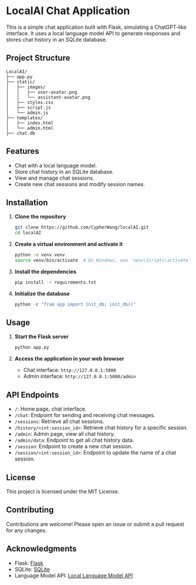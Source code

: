 
# LocalAI Chat Application

This is a simple chat application built with Flask, simulating a ChatGPT-like interface. It uses a local language model API
to generate responses and stores chat history in an SQLite database.

## Project Structure

```
LocalAI/
├── app.py
├── static/
│   ├── images/
│   │   ├── user-avatar.png
│   │   └── assistant-avatar.png
│   ├── styles.css
│   ├── script.js
│   └── admin.js
├── templates/
│   ├── index.html
│   └── admin.html
├── chat.db
```

## Features

- Chat with a local language model.
- Store chat history in an SQLite database.
- View and manage chat sessions.
- Create new chat sessions and modify session names.

## Installation

1. **Clone the repository**
    ```bash
    git clone https://github.com/CypherWang/localAI.git
    cd localAI
    ```

2. **Create a virtual environment and activate it**
    ```bash
    python -m venv venv
    source venv/bin/activate  # On Windows, use `venv\Scripts\activate`
    ```

3. **Install the dependencies**
    ```bash
    pip install -r requirements.txt
    ```

4. **Initialize the database**
    ```python
    python -c "from app import init_db; init_db()"
    ```

## Usage

1. **Start the Flask server**
    ```bash
    python app.py
    ```

2. **Access the application in your web browser**
    - Chat interface: `http://127.0.0.1:5000`
    - Admin interface: `http://127.0.0.1:5000/admin`

## API Endpoints

- `/`: Home page, chat interface.
- `/chat`: Endpoint for sending and receiving chat messages.
- `/sessions`: Retrieve all chat sessions.
- `/history/<int:session_id>`: Retrieve chat history for a specific session.
- `/admin`: Admin page, view all chat history.
- `/admin/data`: Endpoint to get all chat history data.
- `/session`: Endpoint to create a new chat session.
- `/session/<int:session_id>`: Endpoint to update the name of a chat session.

## License

This project is licensed under the MIT License.

## Contributing

Contributions are welcome! Please open an issue or submit a pull request for any changes.

## Acknowledgments

- Flask: [Flask](https://flask.palletsprojects.com/)
- SQLite: [SQLite](https://www.sqlite.org/index.html)
- Language Model API: [Local Language Model API](http://localhost:1234)
```
